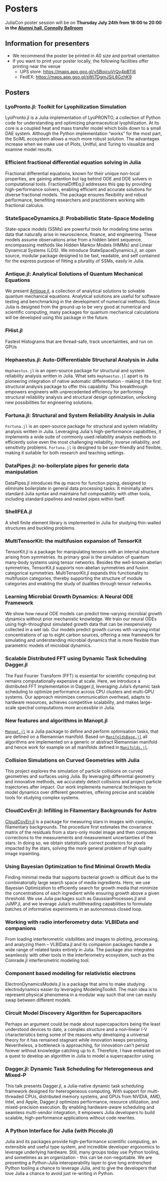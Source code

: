 # Posters

JuliaCon poster session will be on **Thursday July 24th from 18:00 to 20:00 in the [Alumni hall, Connolly Ballroom](https://maps.app.goo.gl/Ab58R7xhgQ1EdoUr6)**

## Information for presenters

- We recommend the poster be printed in A0 size and portrait orientation
- If you want to print your poster locally, the following facilities offer printing near the venue
  - UPS store: https://maps.app.goo.gl/ySBoicuVrQy4pBTi6
  - FedEX: https://maps.app.goo.gl/sWj7DgmJSjL8GzhK9

## Posters

### LyoPronto.jl: Toolkit for Lyophilization Simulation

LyoPronto.jl is a Julia implementation of LyoPRONTO, a collection of Python code for understanding and optimizing pharmaceutical lyophilization. At its core is a coupled heat and mass transfer model which boils down to a small DAE system. Although the Python implementation “works” for the most part, the SciML ecosystem allows a much more robust solution. The advantages increase when we make use of Plots, Unitful, and Turing to visualize and examine model results.

### Efficient fractional differential equation solving in Julia

Fractional differential equations, known for their unique non-local properties, are gaining attention but lag behind ODE and DDE solvers in computational tools. FractionalDiffEq.jl addresses this gap by providing high-performance solvers, enabling efficient and accurate solutions for diverse fractional models. The package ensures flexibility and robust performance, benefiting researchers and practitioners working with fractional calculus.

### StateSpaceDynamics.jl: Probabilistic State-Space Modeling

State-space models (SSMs) are powerful tools for modeling time series data that naturally arise in neuroscience, finance, and engineering. These models assume observations arise from a hidden latent sequence, encompassing methods like Hidden Markov Models (HMMs) and Linear Dynamical Systems (LDS). We introduce StateSpaceDynamics.jl, an open source, modular package designed to be fast, readable, and self contained for the express purpose of fitting a plurality of SSMs, easily in Julia.

### Antique.jl: Analytical Solutions of Quantum Mechanical Equations

We present [Antique.jl](https://github.com/ohno/Antique.jl), a collection of analytical solutions to solvable quantum mechanical equations. Analytical solutions are useful for software testing and benchmarking in the development of numerical methods. Since Julia is designed from the ground up to be very good at numerical and scientific computing, many packages for quantum mechanical calculations will be developed using this package in the future.

### FHist.jl

Fastest Histograms that are thread-safe, track uncertainties, and run on GPUs

### Hephaestus.jl: Auto-Differentiable Structural Analysis in Julia

`Hephaestus.jl` is an open-source package for structural and system reliability analysis written in Julia. What sets `Hephaestus.jl` apart is its pioneering integration of native automatic differentiation - making it the first structural analysis package to offer this capability. This breakthrough empowers engineers with unprecedented efficiency for performing structural reliability analysis and structural design optimization, unlocking new possibilities for engineering solutions.

### Fortuna.jl: Structural and System Reliability Analysis in Julia

`Fortuna.jl` is an open-source package for structural and system reliability analysis written in Julia. Leveraging Julia's high-performance capabilities, it implements a wide suite of commonly used reliability analysis methods to efficiently solve even the most challenging reliability, inverse reliability, and sensitivity problems. `Fortuna.jl` is designed to be user-friendly and flexible, making it suitable for both research and teaching settings.

### DataPipes.jl: no-boilerplate pipes for generic data manipulation

DataPipes.jl introduces the `@p` macro for function piping, designed to eliminate boilerplate in general data processing tasks. It minimally alters standard Julia syntax and maintains full composability with other tools, including standard pipelines and nested pipes within itself.

### ShellFEA.jl

A shell finite element library is implemented in Julia for studying thin-walled structures and buckling problems.

### MultiTensorKit: the multifusion expansion of TensorKit

TensorKit.jl is a package for manipulating tensors with an internal structure arising from symmetries. Its primary goal is the simulation of quantum many-body systems using tensor networks. Besides the well-known abelian symmetries, TensorKit.jl supports non-abelian symmetries and fusion categorical symmetries. MultiTensorKit.jl expands this functionality to multifusion categories, thereby supporting the structure of module categories and enabling the study of dualities through tensor networks.

### Learning Microbial Growth Dynamics: A Neural ODE Framework

We show how neural ODE models can predict time-varying microbial growth dynamics without prior mechanistic knowledge. We train our neural ODEs using high-throughput simulated growth data that can be inexpensively collected in a wet lab. Our models predict growth curves with varying initial concentrations of up to eight carbon sources, offering a new framework for simulating and understanding microbial dynamics that is more flexible than parametric models of microbial dynamics.

### Scalable Distributed FFT using Dynamic Task Scheduling Dagger.jl

The Fast Fourier Transform (FFT) is essential for scientific computing but remains computationally expensive at scale. Here, we introduce a distributed FFT implementation in Dagger.jl, leveraging Julia’s dynamic task scheduling to optimize performance across CPU clusters and multi-GPU systems. Our approach minimizes communication overhead, adapts to hardware resources, achieves competitive scalability, and makes large-scale spectral computations more accessible in Julia.

### New features and algorithms in Manopt.jl

[`Manopt.jl`](https://manoptjl.org) is a Julia package to define and perform optimisation tasks, that are defined on a Riemannian manifold. Based on [`ManifoldsBase.jl`](https://juliamanifolds.github.io/ManifoldsBase.jl/stable/) all algorithms are implemented on a generic or abstract Riemannian manifold and hence work for example on all manifolds defined in [`Manifolds.jl`](https://juliamanifolds.github.io/Manifolds.jl/stable/).

### Collision Simulations on Curved Geometries with Julia

This project explores the simulation of particle collisions on curved geometries and surfaces using Julia. By leveraging differential geometry and innovative methods, we accurately detect collisions and project particle trajectories after impact. Our work implements numerical techniques to model dynamics over different geometries, offering precise and scalable tools for studying complex systems.

### CloudCovErr.jl: Infilling in Filamentary Backgrounds for Astro

[CloudCovErr.jl](https://github.com/andrew-saydjari/CloudCovErr.jl) is a package for measuring stars in images with complex, filamentary backgrounds. The procedure first estimates the covariance matrix of the residuals from a stars-only model image and then computes corrections to the measurements and measurement uncertainties of the stars. In doing so, we obtain statistically correct posteriors for pixels impacted by the stars, solving the more general problem of high quality image inpainting.

### Using Bayesian Optimization to find Minimal Growth Media

Finding minimal media that supports bacterial growth is difficult due to the combinatorially large search space of media ingredients. Here, we use Bayesian Optimization to efficiently search for growth media that minimize the concentrations of each ingredient while ensuring growth above a given threshold. We use Julia packages such as GaussianProcesses.jl and JuMP.jl, and we leverage Julia’s multithreading capabilities to formulate batches of informative experiments in an autonomous closed loop.


### Working with radio interferometry data: VLBIData and companions

From loading interferometric visibilities and images to plotting, processing, and analyzing them – VLBIData.jl and its companion packages handle a wide range of related tasks entirely in Julia. The package also integrates seamlessly with other tools in the interferometry ecosystem, such as the Comrade.jl interferometric modeling tool.

### Component based modeling for relativistic electrons

ElectronDynamicsModels.jl is a package that aims to make studying electrodynamics easier by leveraging ModelingToolkit. The main idea is to represent physical phenomena in a modular way such that one can easily swap between different models.

### Circuit Model Discovery Algorithm for Supercapacitors

Perhaps an argument could be made about supercapacitors being the least understood devices to date, a complex structure and a non-linear I-V characteristics being some of the reasons why developing a universal theory for it has remained stagnant while innovation keeps persisting. Nevertheless, a bottleneck is approaching, for innovation can’t persist forever without knowledge catching up to it. Therefore, I have embarked on a quest to develop an algorithm in Julia to model a supercapacitor using

### Dagger.jl: Dynamic Task Scheduling for Heterogeneous and Mixed-P

This talk presents Dagger.jl, a Julia-native dynamic task scheduling framework designed for heterogeneous computing. With support for multi-threaded CPUs, distributed memory systems, and GPUs from NVIDIA, AMD, Intel, and Apple, Dagger.jl optimizes performance, resource utilization, and mixed-precision execution. By enabling hardware-aware scheduling and seamless multi-vendor integration, it empowers Julia developers to build scalable, high-performance applications without code rewrites.

### A Python Interface for Julia (with Piccolo.jl)

Julia and its packages provide high-performance scientific computing, an extensible and useful type system, and incredible developer ergonomics to leverage underlying hardware. Still, many groups today use Python tooling, and sometimes as an organization - this can be non-negotiable. We are presenting a Python-Julia interoperability layer to give long entrenched Python tooling a chance to leverage Julia, and to give the developers that love Julia a chance to avoid just re-writing in Python.

